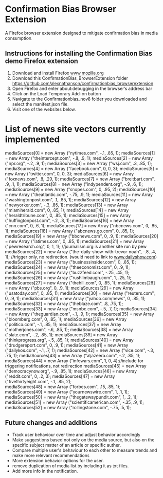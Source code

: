 # Confirmation Bias Browser Extension
A Firefox browser extension designed to mitigate confirmation bias in media consumption.

## Instructions for installing the Confirmation Bias demo Firefox extension
1) Download and install Firefox www.mozilla.org
2) Download this ConfirmationBias_BrowserExtension folder https://github.com/alexnathanson/confirmationbias_browserextension
3) Open Firefox and enter about:debugging in the browser’s address bar
4) Click on the Load Temporary Add-on button
5) Navigate to the Confirmationbias_nov8 folder you downloaded and select the manifest.json file.
6) Visit one of the websites below.

# List of news site vectors currently implemented <br>

  mediaSources[0] = new Array ("nytimes.com", -.1, .85, 1);
  mediaSources[1] = new Array ("theintercept.com", -.8, .9, 1);
  mediaSources[2] = new Array ("npr.org", -.2, .9, 1);
  mediaSources[3] = new Array ("wsj.com", .3, .85, 1);
  mediaSources[4] = new Array ("facebook.com", 0, 0, 3);
  mediaSources[5] = new Array ("twitter.com", 0, 0, 3);
  mediaSources[6] = new Array ("foxnews.com", .8, .29, 1);
  mediaSources[7] = new Array ("breitbart.com", .9, .1, 1);
  mediaSources[8] = new Array ("indypendent.org", -.9, .6, 1);
  mediaSources[9] = new Array ("snopes.com", 0, .95, 2);
  mediaSources[10] = new Array ("theatlantic.com", -.75, .9, 1);
  mediaSources[11] = new Array ("washingtonpost.com", .1, .85, 1);
  mediaSources[12] = new Array ("newyorker.com", -.3, .85, 1);
  mediaSources[13] = new Array ("miamiherald.com", 0, .85, 1);
  mediaSources[14] = new Array ("heraldtribune.com", 0, .85, 1);
  mediaSources[15] = new Array ("huffingtonpost.com", -.2, .8, 1);
  mediaSources[16] = new Array ("cnn.com", 0, .6, 1);
  mediaSources[17] = new Array ("nbcnews.com", 0, .85, 1);
  mediaSources[18] = new Array ("abcnews.go.com", 0, .85, 1);
  mediaSources[19] = new Array ("bbcnews.com", 0, .9, 1);
  mediaSources[20] = new Array ("latimes.com", 0, .85, 1);
  mediaSources[21] = new Array ("pewresearch.org", 0, 1, 1); //journalism.org is another site run by pew
  mediaSources[22] = new Array ("the-daily-show-with-trevor-noah", -.8, .4, 1); //trigger only, no redirection. (would need to link to www.dailyshow.com)
  mediaSources[23] = new Array ("businessinsider.com", 0, .85, 1);
  mediaSources[24] = new Array ("theeconomist.com", 0, .9, 1);
  mediaSources[25] = new Array ("buzzfeed.com", -.25, .45, 1);
  mediaSources[26] = new Array ("rushlimbaugh.com", 1, .25, 1);
  mediaSources[27] = new Array ("thehill.com", 0, .85, 1);
  mediaSources[28] = new Array ("pbs.org", 0, .9, 1);
  mediaSources[29] = new Array ("usatoday.com", 0, .85, 1);
  mediaSources[30] = new Array ("reuters.com", 0, .9, 1);
  mediaSources[31] = new Array ("yahoo.com/news", 0, .85, 1);
  mediaSources[32] = new Array ("theblaze.com", .8, .75, 1);
  mediaSources[33] = new Array ("msnbc.com", -.5, .7, 1);
  mediaSources[34] = new Array ("theguardian.com", -.1, .9, 1);
  mediaSources[35] = new Array ("bloomberg.com", 0, .85, 1);
  mediaSources[36] = new Array ("politico.com", -.1, .85, 1);
  mediaSources[37] = new Array ("motherjones.com", -.6, .85, 1);
  mediaSources[38] = new Array ("slate.com", -.2, .85, 1);
  mediaSources[39] = new Array ("thinkprogress.org", -.5, .85, 1);
  mediaSources[40] = new Array ("drudgereport.com", 0, .9, 1);
  mediaSources[41] = new Array ("dailykos.com", -.1, .7, 1);
  mediaSources[42] = new Array ("vice.com", -.3, .75, 1);
  mediaSources[43] = new Array ("aljazeera.com", -.2, .85, 1);
  mediaSources[44] = new Array ("infowars.com", 1, 0, 4);//include for triggering notifications, not redirection
  mediaSources[45] = new Array ("democracynow.org", -.9, .85, 1);
  mediaSources[46] = new Array ("reddit.com", 0, .2, 3);
  mediaSources[47] = new Array ("fivethirtyeight.com", -.1, .85, 2);  
  mediaSources[48] = new Array ("forbes.com", .15, .85, 1);
  mediaSources[49] = new Array ("yournewswire.com", 1, .1, 1);  
  mediaSources[50] = new Array ("thegatewaypundit.com", 1, .2, 1);
  mediaSources[51] = new Array ("scientificamerican.com", -.35, .9, 1);
  mediaSources[52] = new Array ("rollingstone.com", -.75, .5, 1);

  
## Future changes and additions
* Track user behaviour over time and adjust behavior accordingly
* Make suggestions based not only on the media source, but also on the specific subject matter of an article or specific auther. 
* Compare multiple user's behaviour to each other to measure trends and make more relevant recommendations
* More extension behavior options for the user.
* remove duplication of media list by including it as txt files.
* Add more info in the notification.
